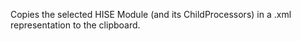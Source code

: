 Copies the selected HISE Module (and its ChildProcessors) in a .xml representation to the clipboard.





